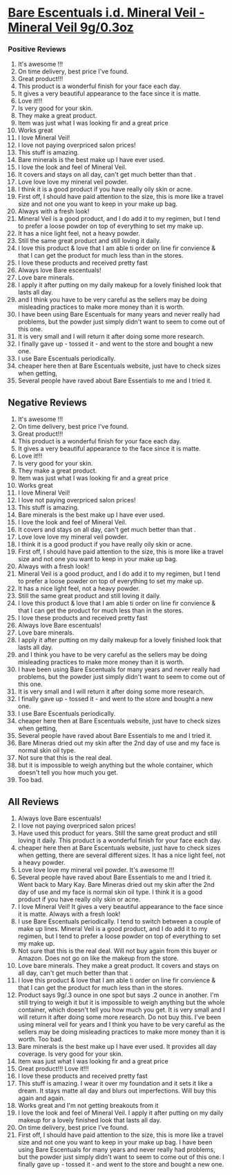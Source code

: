 # [Bare Escentuals i.d. Mineral Veil - Mineral Veil 9g/0.3oz](https://products.checkmycream.com/products/Bare-Escentuals-i.d.-Mineral-Veil-Mineral-Veil-9g0.3oz.html)

### Positive Reviews

<ol>
      <li>It&#x27;s awesome !!!</li>
      <li>On time delivery, best price I&#x27;ve found.</li>
      <li>Great product!!!</li>
      <li>This product is a wonderful finish for your face each day.</li>
      <li>It gives a very beautiful appearance to the face since it is matte.</li>
      <li>Love it!!!</li>
      <li>Is very good for your skin.</li>
      <li>They make a great product.</li>
      <li>Item was just what I was looking fir and a great price</li>
      <li>Works great</li>
      <li>I love Mineral Veil!</li>
      <li>I love not paying overpriced salon prices!</li>
      <li>This stuff is amazing.</li>
      <li>Bare minerals is the best make up I have ever used.</li>
      <li>I love the look and feel of Mineral Veil.</li>
      <li>It covers and stays on all day, can&#x27;t get much better than that .</li>
      <li>Love love love my mineral veil powder.  </li>
      <li>I think it is a good product if you have really oily skin or acne.</li>
      <li>First off, I should have paid attention to the size, this is more like a travel size and not one you want to keep in your make up bag.</li>
      <li>Always with a fresh look!</li>
      <li>Mineral Veil is a good product, and I do add it to my regimen, but I tend to prefer a loose powder on top of everything to set my make up.</li>
      <li>It has a nice light feel, not a heavy powder.</li>
      <li>Still the same great product and still loving it daily.</li>
      <li>I love this product &amp; love that I am able ti order on line fir convience &amp; that I can get the product for much less than in the stores.</li>
      <li>I love these products and received pretty fast</li>
      <li>Always love Bare escentuals!</li>
      <li>Love bare minerals.</li>
      <li>I apply it after putting on my daily makeup for a  lovely finished look that lasts all day.</li>
      <li>and I think you have to be very careful as the sellers may be doing misleading practices to make more money than it is worth.  </li>
      <li>I have been using Bare Escentuals for many years and never really had problems, but the powder just simply didn&#x27;t want to seem to come out of this one.</li>
      <li>It is very small and I will return it after doing some more research.  </li>
      <li>I finally gave up - tossed it - and went to the store and bought a new one.</li>
      <li>I use Bare Escentuals periodically.  </li>
      <li>cheaper here then at Bare Escentuals website, just have to check sizes when getting,  </li>
      <li>Several people have raved about Bare Essentials to me and I tried it.</li>
</ol>


<h2>Negative Reviews</h2>
<ol>
<li> It&#x27;s awesome !!!</li>
<li> On time delivery, best price I&#x27;ve found.</li>
<li> Great product!!!</li>
<li> This product is a wonderful finish for your face each day.</li>
<li> It gives a very beautiful appearance to the face since it is matte.</li>
<li> Love it!!!</li>
<li> Is very good for your skin.</li>
<li> They make a great product.</li>
<li> Item was just what I was looking fir and a great price</li>
<li> Works great</li>
<li> I love Mineral Veil!</li>
<li> I love not paying overpriced salon prices!</li>
<li> This stuff is amazing.</li>
<li> Bare minerals is the best make up I have ever used.</li>
<li> I love the look and feel of Mineral Veil.</li>
<li> It covers and stays on all day, can&#x27;t get much better than that .</li>
<li> Love love love my mineral veil powder.  </li>
<li> I think it is a good product if you have really oily skin or acne.</li>
<li> First off, I should have paid attention to the size, this is more like a travel size and not one you want to keep in your make up bag.</li>
<li> Always with a fresh look!</li>
<li> Mineral Veil is a good product, and I do add it to my regimen, but I tend to prefer a loose powder on top of everything to set my make up.</li>
<li> It has a nice light feel, not a heavy powder.</li>
<li> Still the same great product and still loving it daily.</li>
<li> I love this product &amp; love that I am able ti order on line fir convience &amp; that I can get the product for much less than in the stores.</li>
<li> I love these products and received pretty fast</li>
<li> Always love Bare escentuals!</li>
<li> Love bare minerals.</li>
<li> I apply it after putting on my daily makeup for a  lovely finished look that lasts all day.</li>
<li> and I think you have to be very careful as the sellers may be doing misleading practices to make more money than it is worth.  </li>
<li> I have been using Bare Escentuals for many years and never really had problems, but the powder just simply didn&#x27;t want to seem to come out of this one.</li>
<li> It is very small and I will return it after doing some more research.  </li>
<li> I finally gave up - tossed it - and went to the store and bought a new one.</li>
<li> I use Bare Escentuals periodically.  </li>
<li> cheaper here then at Bare Escentuals website, just have to check sizes when getting,  </li>
<li> Several people have raved about Bare Essentials to me and I tried it.</li>
<li> Bare Mineras dried out my skin after the 2nd day of use and my face is normal skin oil type.</li>
<li> Not sure that this is the real deal.</li>
<li> but it is impossible to weigh anything but the whole container, which doesn&#x27;t tell you how much you get.  </li>
<li> Too bad.</li>
</ol>

<h2>All Reviews</h2>

<ol>
    <li> Always love Bare escentuals!</li>
    <li> I love not paying overpriced salon prices!</li>
    <li> Have used this product for years. Still the same great product and still loving it daily. This product is a wonderful finish for your face each day.</li>
    <li> cheaper here then at Bare Escentuals website, just have to check sizes when getting,  there are several different sizes.  It has a nice light feel, not a heavy powder.</li>
    <li> Love love love my mineral veil powder.  It&#x27;s awesome !!!</li>
    <li> Several people have raved about Bare Essentials to me and I tried it. Went back to Mary Kay. Bare Mineras dried out my skin after the 2nd day of use and my face is normal skin oil type. I think it is a good product if you have really oily skin or acne.</li>
    <li> I love Mineral Veil! It gives a very beautiful appearance to the face since it is matte. Always with a fresh look!</li>
    <li> I use Bare Escentuals periodically.  I tend to switch between a couple of make up lines.  Mineral Veil is a good product, and I do add it to my regimen, but I tend to prefer a loose powder on top of everything to set my make up.</li>
    <li> Not sure that this is the real deal. Will not buy again from this buyer or Amazon. Does not go on like the makeup from the store.</li>
    <li> Love bare minerals. They make a great product. It covers and stays on all day, can&#x27;t get much better than that .</li>
    <li> I love this product &amp; love that I am able ti order on line fir convience &amp; that I can get the product for much less than in the stores.</li>
    <li> Product says 9g/.3 ounce in one spot but says .2 ounce in another.  I&#x27;m still trying to weigh it but it is impossible to weigh anything but the whole container, which doesn&#x27;t tell you how much you get.  It is very small and I will return it after doing some more research.  Do not buy this.  I&#x27;ve been using mineral veil for years and I think you have to be very careful as the sellers may be doing misleading practices to make more money than it is worth.  Too bad.</li>
    <li> Bare minerals is the best make up I have ever used. It provides all day coverage.  Is very good for your skin.</li>
    <li> Item was just what I was looking fir and a great price</li>
    <li> Great product!!! Love it!!!</li>
    <li> I love these products and received pretty fast</li>
    <li> This stuff is amazing. I wear it over my foundation and it sets it like a dream. It stays matte all day and blurs out imperfections. Will buy this again and again.</li>
    <li> Works great and I&#x27;m not getting breakouts from it</li>
    <li> I love the look and feel of Mineral Veil. I apply it after putting on my daily makeup for a  lovely finished look that lasts all day.</li>
    <li> On time delivery, best price I&#x27;ve found.</li>
    <li> First off, I should have paid attention to the size, this is more like a travel size and not one you want to keep in your make up bag. I have been using Bare Escentuals for many years and never really had problems, but the powder just simply didn&#x27;t want to seem to come out of this one. I finally gave up - tossed it - and went to the store and bought a new one.</li>
</ol>




